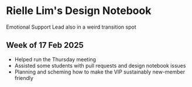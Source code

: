 # Rielle Lim's Design Notebook
Emotional Support Lead also in a weird transition spot

## Week of 17 Feb 2025
- Helped run the Thursday meeting
- Assisted some students with pull requests and design notebook issues
- Planning and scheming how to make the VIP sustainably new-member friendly
